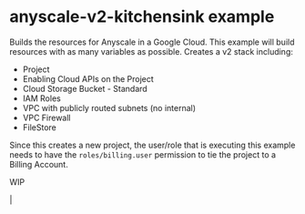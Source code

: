 # anyscale-v2-kitchensink example

Builds the resources for Anyscale in a Google Cloud.
This example will build resources with as many variables as possible.
Creates a v2 stack including:
- Project
- Enabling Cloud APIs on the Project
- Cloud Storage Bucket - Standard
- IAM Roles
- VPC with publicly routed subnets (no internal)
- VPC Firewall
- FileStore

Since this creates a new project, the user/role that is executing this example needs to have the `roles/billing.user` permission to tie the project to a Billing Account.

WIP

<!-- BEGINNING OF PRE-COMMIT-TERRAFORM DOCS HOOK -->   |
<!-- END OF PRE-COMMIT-TERRAFORM DOCS HOOK -->
